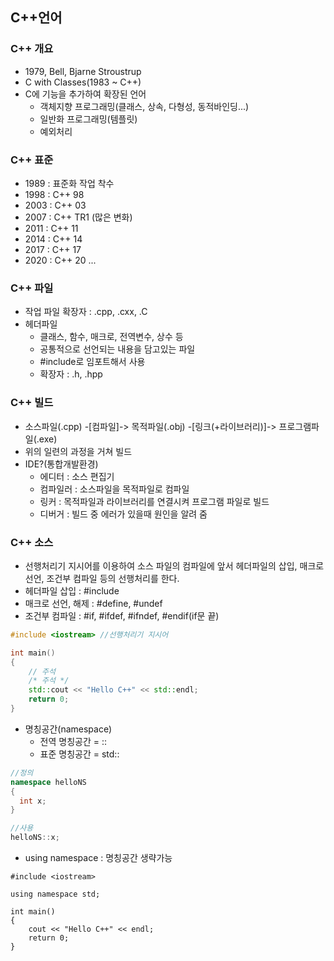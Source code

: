 ## C++언어
### C++ 개요
  - 1979, Bell, Bjarne Stroustrup
  - C with Classes(1983 ~ C++)
  - C에 기능을 추가하여 확장된 언어
    - 객체지향 프로그래밍(클래스, 상속, 다형성, 동적바인딩...)
    - 일반화 프로그래밍(템플릿)
    - 예외처리
### C++ 표준
  - 1989 : 표준화 작업 착수
  - 1998 : C++ 98
  - 2003 : C++ 03
  - 2007 : C++ TR1
  (많은 변화)
  - 2011 : C++ 11
  - 2014 : C++ 14
  - 2017 : C++ 17
  - 2020 : C++ 20 ...
### C++ 파일
- 작업 파일 확장자 : .cpp, .cxx, .C
- 헤더파일
  - 클래스, 함수, 매크로, 전역변수, 상수 등
  - 공통적으로 선언되는 내용을 담고있는 파일
  - #include로 임포트해서 사용
  - 확장자 : .h, .hpp
### C++ 빌드
- 소스파일(.cpp) -[컴파일]-> 목적파일(.obj) -[링크(+라이브러리)]-> 프로그램파일(.exe)
- 위의 일련의 과정을 거쳐 빌드
- IDE?(통합개발환경)
  - 에디터 : 소스 편집기
  - 컴파일러 : 소스파일을 목적파일로 컴파일
  - 링커 : 목적파일과 라이브러리를 연결시켜 프로그램 파일로 빌드
  - 디버거 : 빌드 중 에러가 있을때 원인을 알려 줌
### C++ 소스
- 선행처리기 지시어를 이용하여 소스 파일의 컴파일에 앞서 헤더파일의 삽입, 매크로 선언, 조건부 컴파일 등의 선행처리를 한다.
- 헤더파일 삽입 : #include
- 매크로 선언, 해제 : #define, #undef
- 조건부 컴파일 : #if, #ifdef, #ifndef, #endif(if문 끝)
```c++
#include <iostream> //선행처리기 지시어

int main()
{
    // 주석
    /* 주석 */
    std::cout << "Hello C++" << std::endl;
    return 0;
}
```
- 명칭공간(namespace)
  - 전역 명칭공간 = ::
  - 표준 명칭공간 = std::
```c++
//정의
namespace helloNS
{
  int x;
}

//사용
helloNS::x;
```
  - using namespace : 명칭공간 생략가능
```
#include <iostream>

using namespace std;

int main()
{
    cout << "Hello C++" << endl;
    return 0;
}
```
